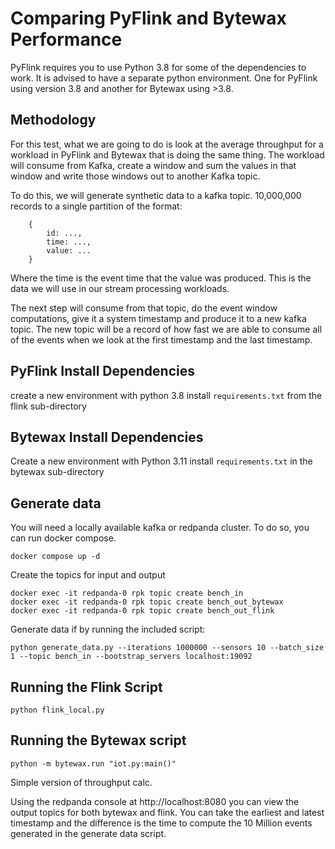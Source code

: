 # Comparing PyFlink and Bytewax Performance

PyFlink requires you to use Python 3.8 for some of the dependencies to work. It is advised to have a separate python environment. One for PyFlink using version 3.8 and another for Bytewax using >3.8.

## Methodology

For this test, what we are going to do is look at the average throughput for a workload in PyFlink and Bytewax that is doing the same thing. The workload will consume from Kafka, create a window and sum the values in that window and write those windows out to another Kafka topic.

To do this, we will generate synthetic data to a kafka topic. 10,000,000 records to a single partition of the format:
```
    {
        id: ...,
        time: ...,
        value: ...
    }
```
Where the time is the event time that the value was produced. This is the data we will use in our stream processing workloads.

The next step will consume from that topic, do the event window computations, give it a system timestamp and produce it to a new kafka topic. The new topic will be a record of how fast we are able to consume all of the events when we look at the first timestamp and the last timestamp.

## PyFlink Install Dependencies

create a new environment with python 3.8
install `requirements.txt` from the flink sub-directory

## Bytewax Install Dependencies

Create a new environment with Python 3.11
install `requirements.txt` in the bytewax sub-directory

## Generate data

You will need a locally available kafka or redpanda cluster. To do so, you can run docker compose.

```console
docker compose up -d
```

Create the topics for input and output

```console
docker exec -it redpanda-0 rpk topic create bench_in
docker exec -it redpanda-0 rpk topic create bench_out_bytewax
docker exec -it redpanda-0 rpk topic create bench_out_flink
```

Generate data if by running the included script:

```console
python generate_data.py --iterations 1000000 --sensors 10 --batch_size 1 --topic bench_in --bootstrap_servers localhost:19092
```

## Running the Flink Script

```
python flink_local.py
```

## Running the Bytewax script

```console
python -m bytewax.run "iot.py:main()"
```

Simple version of throughput calc.

Using the redpanda console at http://localhost:8080 you can view the output topics for both bytewax and flink. You can take the earliest and latest timestamp and the difference is the time to compute the 10 Million events generated in the generate data script.
